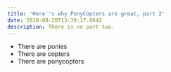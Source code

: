 ```yaml
---
title: 'Here''s why PonyCopters are great, part 2'
date: 2018-08-20T13:39:17.864Z
description: There is no part two.
---
```

* There are ponies
* There are copters
* There are ponycopters
